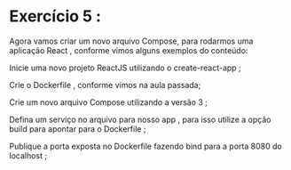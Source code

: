 # Exercício 5 :

Agora vamos criar um novo arquivo Compose, para rodarmos uma aplicação React , conforme vimos alguns exemplos do conteúdo:

Inicie uma novo projeto ReactJS utilizando o create-react-app ;

Crie o Dockerfile , conforme vimos na aula passada;

Crie um novo arquivo Compose utilizando a versão 3 ;

Defina um serviço no arquivo para nosso app , para isso utilize a opção build para apontar para o Dockerfile ;

Publique a porta exposta no Dockerfile fazendo bind para a porta 8080 do localhost ;